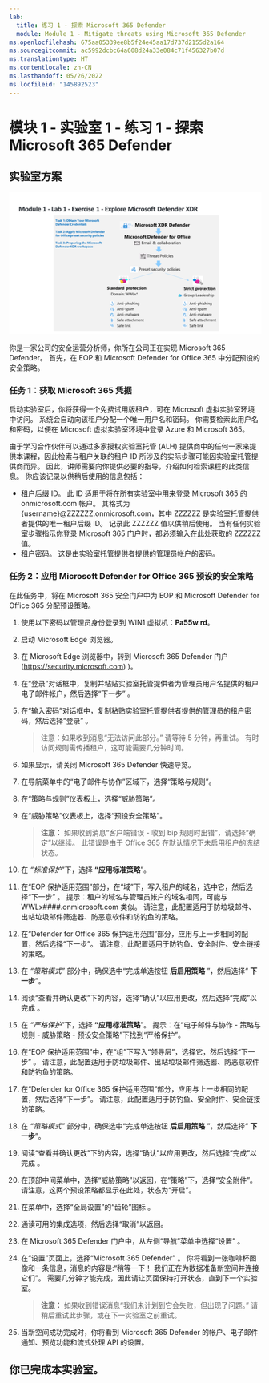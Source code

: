 ```yaml
---
lab:
  title: 练习 1 - 探索 Microsoft 365 Defender
  module: Module 1 - Mitigate threats using Microsoft 365 Defender
ms.openlocfilehash: 675aa05339ee8b5f24e45aa17d737d2155d2a164
ms.sourcegitcommit: ac5992dcbc64a608d24a33e084c71f456327b07d
ms.translationtype: HT
ms.contentlocale: zh-CN
ms.lasthandoff: 05/26/2022
ms.locfileid: "145892523"
---
```

# <a name="module-1---lab-1---exercise-1---explore-microsoft-365-defender"></a>模块 1 - 实验室 1 - 练习 1 - 探索 Microsoft 365 Defender 

## <a name="lab-scenario"></a>实验室方案

![M365 Defender](../Media/SC-200-Lab_M1_L1_Ex1.png)

你是一家公司的安全运营分析师，你所在公司正在实现 Microsoft 365 Defender。 首先，在 EOP 和 Microsoft Defender for Office 365 中分配预设的安全策略。


### <a name="task-1-obtain-your-microsoft-365-credentials"></a>任务 1：获取 Microsoft 365 凭据

启动实验室后，你将获得一个免费试用版租户，可在 Microsoft 虚拟实验室环境中访问。 系统会自动向该租户分配一个唯一用户名和密码。 你需要检索此用户名和密码，以便在 Microsoft 虚拟实验室环境中登录 Azure 和 Microsoft 365。 

由于学习合作伙伴可以通过多家授权实验室托管 (ALH) 提供商中的任何一家来提供本课程，因此检索与租户关联的租户 ID 所涉及的实际步骤可能因实验室托管提供商而异。 因此，讲师需要向你提供必要的指导，介绍如何检索课程的此类信息。 你应该记录以供稍后使用的信息包括：

- 租户后缀 ID。 此 ID 适用于将在所有实验室中用来登录 Microsoft 365 的 onmicrosoft.com 帐户。 其格式为 {username}@ZZZZZZ.onmicrosoft.com，其中 ZZZZZZ 是实验室托管提供者提供的唯一租户后缀 ID。 记录此 ZZZZZZ 值以供稍后使用。 当有任何实验室步骤指示你登录 Microsoft 365 门户时，都必须输入在此处获取的 ZZZZZZ 值。
- 租户密码。 这是由实验室托管提供者提供的管理员帐户的密码。


### <a name="task-2-apply-microsoft-defender-for-office-365-preset-security-policies"></a>任务 2：应用 Microsoft Defender for Office 365 预设的安全策略

在此任务中，将在 Microsoft 365 安全门户中为 EOP 和 Microsoft Defender for Office 365 分配预设策略。

1. 使用以下密码以管理员身份登录到 WIN1 虚拟机：**Pa55w.rd**。  

1. 启动 Microsoft Edge 浏览器。

1. 在 Microsoft Edge 浏览器中，转到 Microsoft 365 Defender 门户 (https://security.microsoft.com) )。

1. 在“登录”对话框中，复制并粘贴实验室托管提供者为管理员用户名提供的租户电子邮件帐户，然后选择“下一步” 。

1. 在“输入密码”对话框中，复制粘贴实验室托管提供者提供的管理员的租户密码，然后选择“登录” 。

    >注意：如果收到消息“无法访问此部分。” 请等待 5 分钟，再重试。 有时访问规则需传播租户，这可能需要几分钟时间。  

1. 如果显示，请关闭 Microsoft 365 Defender 快速导览。

1. 在导航菜单中的“电子邮件与协作”区域下，选择“策略与规则”。

1. 在“策略与规则”仪表板上，选择“威胁策略”。

1. 在“威胁策略”仪表板上，选择“预设安全策略”。

    >**注意：** 如果收到消息“客户端错误 - 收到 bip 规则时出错”，请选择“确定”以继续。 此错误是由于 Office 365 在默认情况下未启用租户的冻结状态。

1. 在 *“标准保护*”下，选择 **“应用标准策略**”。

1. 在“EOP 保护适用范围”部分，在“域”下，写入租户的域名，选中它，然后选择“下一步” 。 提示：租户的域名与管理员帐户的域名相同，可能与 WWLx####.onmicrosoft.com 类似。 请注意，此配置适用于防垃圾邮件、出站垃圾邮件筛选器、防恶意软件和防钓鱼的策略。 

1. 在“Defender for Office 365 保护适用范围”部分，应用与上一步相同的配置，然后选择“下一步”。 请注意，此配置适用于防钓鱼、安全附件、安全链接的策略。

1. 在 *“策略模式”* 部分中，确保选中“完成单选按钮 **后启用策略** ”，然后选择“ **下一步**”。

1. 阅读“查看并确认更改”下的内容，选择“确认”以应用更改，然后选择“完成”以完成 。

1. 在 *“严格保护*”下，选择 **“应用标准策略**”。 提示：在“电子邮件与协作 - 策略与规则 - 威胁策略 - 预设安全策略”下找到“严格保护”。

1. 在“EOP 保护适用范围”中，在“组”下写入“领导层”，选择它，然后选择“下一步”  。 请注意，此配置适用于防垃圾邮件、出站垃圾邮件筛选器、防恶意软件和防钓鱼的策略。

1. 在“Defender for Office 365 保护适用范围”部分，应用与上一步相同的配置，然后选择“下一步”。 请注意，此配置适用于防钓鱼、安全附件、安全链接的策略。

1. 在 *“策略模式”* 部分中，确保选中“完成单选按钮 **后启用策略** ”，然后选择“ **下一步**”。

1. 阅读“查看并确认更改”下的内容，选择“确认”以应用更改，然后选择“完成”以完成 。

1. 在顶部中间菜单中，选择“威胁策略”以返回，在“策略”下，选择“安全附件”。 请注意，这两个预设策略都显示在此处，状态为“开启”。

1. 在菜单中，选择“全局设置”的“齿轮”图标 。

1. 通读可用的集成选项，然后选择“取消”以返回。

1. 在 Microsoft 365 Defender 门户中，从左侧“导航”菜单中选择“设置” 。

1. 在“设置”页面上，选择“Microsoft 365 Defender” 。 你将看到一张咖啡杯图像和一条信息，消息的内容是:“稍等一下！ 我们正在为数据准备新空间并连接它们”。 需要几分钟才能完成，因此请让页面保持打开状态，直到下一个实验室。 

    >**注意：** 如果收到错误消息“我们未计划到它会失败，但出现了问题。” 请稍后重试此步骤，或在下一实验室之前重试。

1. 当新空间成功完成时，你将看到 Microsoft 365 Defender 的帐户、电子邮件通知、预览功能和流式处理 API 的设置。

## <a name="you-have-completed-the-lab"></a>你已完成本实验室。
